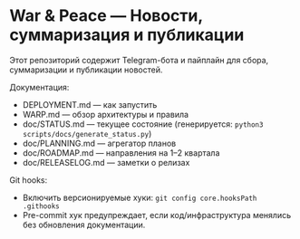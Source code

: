 # War & Peace — Новости, суммаризация и публикации

Этот репозиторий содержит Telegram-бота и пайплайн для сбора, суммаризации и публикации новостей. 

Документация:
- DEPLOYMENT.md — как запустить
- WARP.md — обзор архитектуры и правила
- doc/STATUS.md — текущее состояние (генерируется: `python3 scripts/docs/generate_status.py`)
- doc/PLANNING.md — агрегатор планов
- doc/ROADMAP.md — направления на 1–2 квартала
- doc/RELEASELOG.md — заметки о релизах

Git hooks:
- Включить версионируемые хуки: `git config core.hooksPath .githooks`
- Pre-commit хук предупреждает, если код/инфраструктура менялись без обновления документации.

